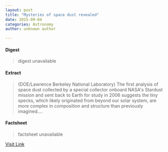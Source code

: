 ```yaml
---
layout: post
title: "Mysteries of space dust revealed"
date: 2015-09-04
categories: Astronomy
author: unknown author

---
```



#### Digest
>digest unavailable

#### Extract
>(DOE/Lawrence Berkeley National Laboratory) The first analysis of space dust collected by a special collector onboard NASA's Stardust mission and sent back to Earth for study in 2006 suggests the tiny specks, which likely originated from beyond our solar system, are more complex in composition and structure than previously imagined....

#### Factsheet
>factsheet unavailable

[Visit Link](http://www.eurekalert.org/pub_releases/2014-08/dbnl-mos081314.php)


